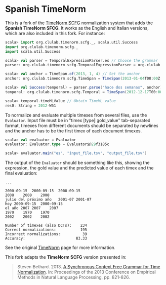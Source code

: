 # Spanish TimeNorm

This is a fork of the [TimeNorm SCFG](https://github.com/clulab/timenorm) normalization system that adds the **Spanish TimeNorm SFCG**. It works as the English and Italian versions, which are also included in this fork.
For instance:

```scala
scala> import org.clulab.timenorm.scfg._, scala.util.Success
import org.clulab.timenorm.scfg._
import scala.util.Success

scala> val parser = TemporalExpressionParser.es // Choose the grammar
parser: org.clulab.timenorm.scfg.TemporalExpressionParser = org.clulab.timenorm.scfg.TemporalExpressionParser@1815577b

scala> val anchor = TimeSpan.of(2013, 1, 4) // Set the anchor
anchor: org.clulab.timenorm.scfg.TimeSpan = TimeSpan(2013-01-04T00:00Z,2013-01-05T00:00Z,Period(Map(Days -> 1),Exact),Exact)

scala> val Success(temporal) = parser.parse("hace dos semanas", anchor) // Input an expression
temporal: org.clulab.timenorm.scfg.Temporal = TimeSpan(2012-12-17T00:00Z,2012-12-24T00:00Z,Period(Map(Weeks -> 1),Exact),Exact)

scala> temporal.timeMLValue // Obtain TimeML value
res0: String = 2012-W51
```

To normalize and evaluate multiple timexes from several files, use the `Evaluator`. Input file must be in "timex  \[type]  gold_value" tab-separated format, timexes from different documents should be separated by newlines and the anchor has to be the first timex of each document timexes.

```scala
scala> val evaluator = Evaluator
evaluator: Evaluator.type = Evaluator$@29f3185c

scala> evaluator.main("es", "input_file.tsv", "output_file.tsv")
```

The output of the `Evaluator` should be something like this, showing the expression, the gold value and the predicted value of each timex and the final evaluation:

```
...

2000-09-15	2000-09-15	2000-09-15
2008	2008	2008
julio del próximo año	2001-07	2001-07
hoy	2000-09-15	2000-09-15
el año 2007	2007	2007
1970	1970	1970
2002	2002	2002

Number of timexes (also DCTs):    234
Correct normalizations:           195
Incorrect normalizations:          39
Accuracy:                       83.33
```

See the original [TimeNorm](https://github.com/clulab/timenorm) page for more information.

This fork adapts the **TimeNorm SCFG** version presented in:

> Steven Bethard. 2013.
> [A Synchronous Context Free Grammar for Time Normalization](http://www.aclweb.org/anthology/D13-1078).
> In: Proceedings of the 2013 Conference on Empirical Methods in Natural
> Language Processing, pp. 821-826.
